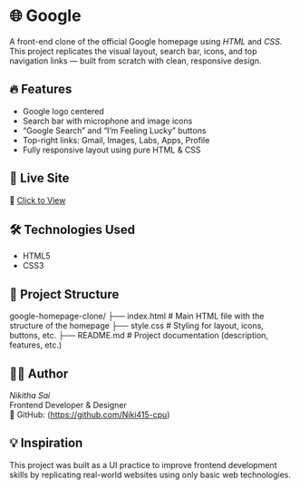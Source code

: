 # 🌐 Google

A front-end clone of the official Google homepage using *HTML* and *CSS*.  
This project replicates the visual layout, search bar, icons, and top navigation links — built from scratch with clean, responsive design.


## 🔥 Features

- Google logo centered
- Search bar with microphone and image icons
- “Google Search” and “I’m Feeling Lucky” buttons
- Top-right links: Gmail, Images, Labs, Apps, Profile
- Fully responsive layout using pure HTML & CSS


## 🚀 Live Site

🔗 [Click to View](https://Niki415-cpu.github.io/http://127.0.0.1:5500/index.html)


## 🛠 Technologies Used

- HTML5
- CSS3


## 📁 Project Structure

google-homepage-clone/
├── index.html         # Main HTML file with the structure of the homepage
├── style.css          # Styling for layout, icons, buttons, etc.
├── README.md          # Project documentation (description, features, etc.)


## 👩‍💻 Author

*Nikitha Sai*  
Frontend Developer & Designer  
🌟 GitHub: (https://github.com/Niki415-cpu)


## 💡 Inspiration

This project was built as a UI practice to improve frontend development skills by replicating real-world websites using only basic web technologies.
